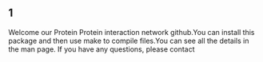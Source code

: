 ## 1 
Welcome our Protein Protein interaction network github.You can install this package and then use make to compile files.You can see all the details in the man page.
If you have any questions, please contact 
